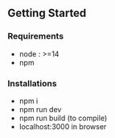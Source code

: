## Getting Started

### Requirements

* node : >=14
* npm 

### Installations

* npm i
* npm run dev
* npm run build (to compile)
* localhost:3000 in browser
